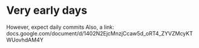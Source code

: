 # Very early days
However, expect daily commits
Also, a link: docs.google.com/document/d/1402N2EjcMnzjCcaw5d_oRT4_ZYVZMcyKTWUovhdAM4Y
